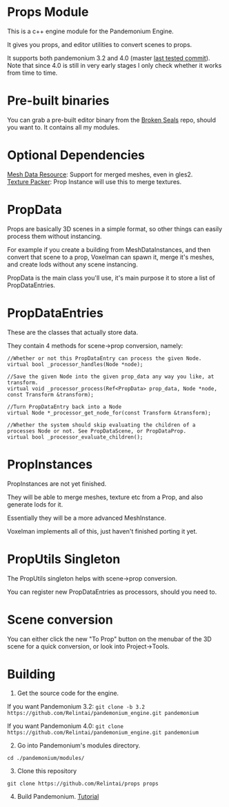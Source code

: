 # Props Module

This is a c++ engine module for the Pandemonium Engine.

It gives you props, and editor utilities to convert scenes to props.

It supports both pandemonium 3.2 and 4.0 (master [last tested commit](https://github.com/Relintai/pandemonium_engine/commit/b7e10141197fdd9b0dbc4cfa7890329510d36540)). Note that since 4.0 is still in very early stages I only
check whether it works from time to time.

# Pre-built binaries

You can grab a pre-built editor binary from the [Broken Seals](https://github.com/Relintai/broken_seals/releases)
repo, should you want to. It contains all my modules.

# Optional Dependencies

[Mesh Data Resource](https://github.com/Relintai/mesh_data_resource): Support for merged meshes, even in gles2.\
[Texture Packer](https://github.com/Relintai/texture_packer): Prop Instance will use this to merge textures.

# PropData

Props are basically 3D scenes in a simple format, so other things can easily process them without instancing.

For example if you create a building from MeshDataInstances, and then convert that scene to a prop, Voxelman
can spawn it, merge it's meshes, and create lods without any scene instancing.

PropData is the main class you'll use, it's main purpose it to store a list of PropDataEntries.

# PropDataEntries

These are the classes that actually store data.

They contain 4 methods for scene->prop conversion, namely:

```
//Whether or not this PropDataEntry can process the given Node.
virtual bool _processor_handles(Node *node);

//Save the given Node into the given prop_data any way you like, at transform.
virtual void _processor_process(Ref<PropData> prop_data, Node *node, const Transform &transform);

//Turn PropDataEntry back into a Node
virtual Node *_processor_get_node_for(const Transform &transform);

//Whether the system should skip evaluating the children of a processes Node or not. See PropDataScene, or PropDataProp.
virtual bool _processor_evaluate_children();
```

# PropInstances

PropInstances are not yet finished.

They will be able to merge meshes, texture etc from a Prop, and also generate lods for it.

Essentially they will be a more advanced MeshInstance.

Voxelman implements all of this, just haven't finished porting it yet.

# PropUtils Singleton

The PropUtils singleton helps with scene->prop conversion.

You can register new PropDataEntries as processors, should you need to.

# Scene conversion

You can either click the new "To Prop" button on the menubar of the 3D scene for a quick conversion,
or look into Project->Tools.

# Building

1. Get the source code for the engine.

If you want Pandemonium 3.2:
```git clone -b 3.2 https://github.com/Relintai/pandemonium_engine.git pandemonium```

If you want Pandemonium 4.0:
```git clone https://github.com/Relintai/pandemonium_engine.git pandemonium```


2. Go into Pandemonium's modules directory.

```
cd ./pandemonium/modules/
```

3. Clone this repository

```
git clone https://github.com/Relintai/props props
```

4. Build Pandemonium. [Tutorial](https://docs.pandemoniumengine.org/en/latest/development/compiling/index.html)



